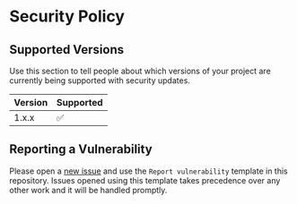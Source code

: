 # Security Policy

## Supported Versions

Use this section to tell people about which versions of your project are
currently being supported with security updates.

| Version | Supported          |
| ------- | ------------------ |
| 1.x.x   | :white_check_mark: |

## Reporting a Vulnerability

Please open a [new issue](https://github.com/{{org}}/{{repo}}/issues/new) and use the `Report vulnerability` template in this repository. Issues opened using this template takes precedence over any other work and it will be handled promptly.
